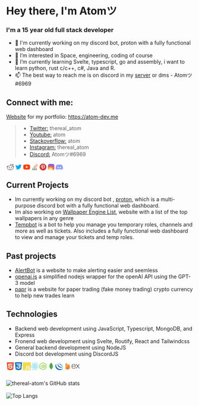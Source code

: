 # Hey there, I'm Atomツ
### I'm a 15 year old full stack developer
- 👋 I'm currently working on my discord bot, proton with a fully functional web dashboard
- 👀 I’m interested in Space, engineering, coding of course
- 🌱 I’m currently learning Svelte, typescript, go and assembly, i want to learn python, rust c/c++, c#, Java and R.
- 📫 The best way to reach me is on discord in my [server](https://discord.gg/eVVc4jJfDa) or dms - Atomツ#6969

## Connect with me:
[Website](https://atom-dev.me) for my portfolio: https://atom-dev.me
> - [Twitter:](https://twitter.com/thereal_atom) thereal_atom
> - [Youtube:](https://www.youtube.com/channel/UCWyWlGlfkzMuCREa4WLt3LQ) atom
> - [Stackoverflow:](https://stackoverflow.com/users/16217490/atom) atom
> - [Instagram:](https://www.instagram.com/thereal_atom) thereal_atom
> - [Discord:](https://discordapp.com/users/313202630023315487/) Atomツ#6969

[<img align="left" alt="icon" width="22px" src="https://github.com/thereal-atom/thereal-atom/blob/main/Icons/icons8-reddit.svg" />](https://www.reddit.com/user/thereal-atom)
[<img align="left" alt="icon" width="22px" src="https://github.com/thereal-atom/thereal-atom/blob/main/Icons/icons8-twitter.svg" />](https://twitter.com/thereal_atom)
[<img align="left" alt="icon" width="22px" src="https://github.com/thereal-atom/thereal-atom/blob/main/Icons/icons8-youtube-play-button.svg" />](https://www.youtube.com/channel/UCWyWlGlfkzMuCREa4WLt3LQ)
[<img align="left" alt="icon" width="22px" src="https://github.com/thereal-atom/thereal-atom/blob/main/Icons/icons8-stack-overflow.svg" />](https://stackoverflow.com/users/16217490/atom)
[<img align="left" alt="icon" width="22px" src="https://github.com/thereal-atom/thereal-atom/blob/main/Icons/icons8-pinterest.svg" />](https://pinterest.com/therealatom)
[<img align="left" alt="icon" width="22px" src="https://github.com/thereal-atom/thereal-atom/blob/main/Icons/icons8-instagram.svg" />](https://instagram.com/thereal_atom)
[<img align="left" alt="icon" width="22px" src="https://github.com/thereal-atom/thereal-atom/blob/main/Icons/icons8-discord.svg" />](https://discord.gg/eVVc4jJfDa)
<br />

## Current Projects 
- Im currently working on my discord bot , [proton](https://github.com/thereal-atom/proton), which is a multi-purpose discord bot with a fully functional web dashboard.
- Im also working on [Wallpaper Engine List](https://github.com/thereal-atom/wallpaperenginelist), website with a list of the top wallpapers in any genre
- [Tempbot](https://github.com/thereal-atom/tempbot-web) is a bot to help you manage you temporary roles, channels and more as well as tickets. Also includes a fully functional web dashboard to view and manage your tickets and temp roles. 


## Past projects
- [AlertBot](https://github.com/thereal-atom/alertbot) is a website to make alerting easier and seemless
- [openai.js](https://github.com/thereal-atom/openai.js) a simplified nodejs wrapper for the openAI API using the GPT-3 model
- [papr](https://github.com/thereal-atom/papr) is a website for paper trading (fake money trading) crypto currency to help new trades learn 

## Technologies

- Backend web development using JavaScript, Typescript, MongoDB, and Express 
- Fronend web development using Svelte, Routify, React and Tailwindcss 
- General backend development using NodeJS 
- Discord bot development using DiscordJS

<img align="left" alt="icon" width="22px" src="https://github.com/thereal-atom/thereal-atom/blob/main/html5-plain.svg" />
<img align="left" alt="icon" width="22px" src="https://github.com/thereal-atom/thereal-atom/blob/main/css3-plain.svg" />
<img align="left" alt="icon" width="22px" src="https://github.com/thereal-atom/thereal-atom/blob/main/javascript-plain.svg" />
<img align="left" alt="icon" width="22px" src="https://github.com/thereal-atom/thereal-atom/blob/main/react-original.svg" />
<img align="left" alt="icon" width="22px" src="https://github.com/thereal-atom/thereal-atom/blob/main/nodejs-plain.svg" />
<img align="left" alt="icon" width="22px" src="https://github.com/thereal-atom/thereal-atom/blob/main/mongodb-plain.svg" />
<img align="left" alt="icon" width="22px" src="https://github.com/thereal-atom/thereal-atom/blob/main/jquery-plain.svg" />
<img align="left" alt="icon" width="22px" src="https://github.com/thereal-atom/thereal-atom/blob/main/firebase-plain.svg" />
<img align="left" alt="icon" width="22px" src="https://github.com/thereal-atom/thereal-atom/blob/main/express-original.svg" /><br /><br />

![thereal-atom's GitHub stats](https://github-readme-stats.vercel.app/api?username=thereal-atom&show_icons=true&theme=tokyonight)<br /><br />
![Top Langs](https://github-readme-stats.vercel.app/api/top-langs/?username=thereal-atom&layout=compact&theme=tokyonight)


<!---
atom-rl/atom-rl is a ✨ special ✨ repository because its `README.md` (this file) appears on your GitHub profile.
You can click the Preview link to take a look at your changes.
--->
